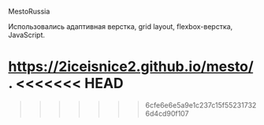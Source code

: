 MestoRussia


Использовались адаптивная верстка, grid layout, flexbox-верстка, JavaScript.

https://2iceisnice2.github.io/mesto/.
<<<<<<< HEAD
=======

>>>>>>> 6cfe6e6e5a9e1c237c15f552317326d4cd90f107

